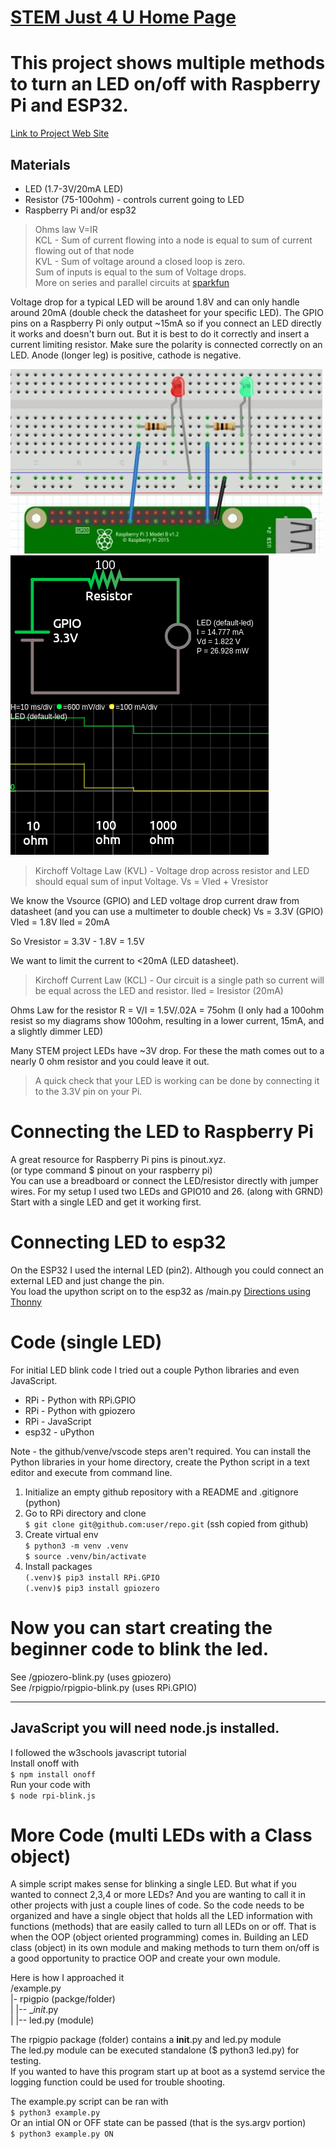# [STEM Just 4 U Home Page](https://stemjust4u.com/)
# This project shows multiple methods to turn an LED on/off with Raspberry Pi and ESP32.

[Link to Project Web Site](https://stemjust4u.com/p1-led-blink)
## Materials 
* LED (1.7-3V/20mA LED)
* Resistor (75-100ohm) - controls current going to LED
* Raspberry Pi and/or esp32

>Ohms law V=IR  
KCL - Sum of current flowing into a node is equal to sum of current flowing out of that node  
KVL - Sum of voltage around a closed loop is zero.  
Sum of inputs is equal to the sum of Voltage drops.  
More on series and parallel circuits at [sparkfun](https://learn.sparkfun.com/tutorials/series-and-parallel-circuits)

Voltage drop for a typical LED will be around 1.8V and can only handle around 20mA (double check the datasheet for your specific LED). The GPIO pins on a Raspberry Pi only output ~15mA so if you connect an LED directly it works and doesn't burn out. But it is best to do it correctly and insert a current limiting resistor. Make sure the polarity is connected correctly on an LED. Anode (longer leg) is positive, cathode is negative.

![fritzing](images/fritzing.png "Circuit")
![falstad](images/falstad.png "Circuit")

>Kirchoff Voltage Law (KVL) - Voltage drop across resistor and LED should equal sum of input Voltage.
Vs = Vled + Vresistor


We know the Vsource (GPIO) and LED voltage drop current draw from datasheet (and you can use a multimeter to double check)
Vs = 3.3V (GPIO)
Vled = 1.8V
Iled = 20mA

So Vresistor = 3.3V - 1.8V = 1.5V

We want to limit the current to <20mA (LED datasheet).  
>Kirchoff Current Law (KCL) - Our circuit is a single path so current will be equal across the LED and resistor. Iled = Iresistor (20mA)

Ohms Law for the resistor
R = V/I = 1.5V/.02A = 75ohm (I only had a 100ohm resist so my diagrams show 100ohm, resulting in a lower current, 15mA, and a slightly dimmer LED)

Many STEM project LEDs have ~3V drop. For these the math comes out to a nearly 0 ohm resistor and you could leave it out.

>A quick check that your LED is working can be done by connecting it to the 3.3V pin on your Pi.

# Connecting the LED to Raspberry Pi
A great resource for Raspberry Pi pins is pinout.xyz.   
(or type command $ pinout on your raspberry pi)  
You can use a breadboard or connect the LED/resistor directly with jumper wires.
For my setup I used two LEDs and GPIO10 and 26. (along with GRND) Start with a single LED and get it working first.

# Connecting LED to esp32
On the ESP32 I used the internal LED (pin2). Although you could connect an external LED and just change the pin.  
You load the upython script on to the esp32 as /main.py  [Directions using Thonny](https://stemjust4u.com/esp32-esp8266)

# Code (single LED)
​​For initial LED blink code I tried out a couple Python libraries and even JavaScript. 
* RPi - Python with RPi.GPIO
* RPi - Python with gpiozero
* RPi - JavaScript
* esp32 - uPython

Note - the github/venve/vscode steps aren't required. You can install the Python libraries in your home directory, create the Python script in a text editor and execute from command line.

1. Initialize an empty github repository with a README and .gitignore (python)
2. Go to RPi directory and clone  
`$ git clone git@github.com:user/repo.git` (ssh copied from github)
3. ​​Create virtual env  
`$ python3 -m venv .venv`  
`$ source .venv/bin/activate`
4. Install packages  
`(.venv)$ pip3 install RPi.GPIO`  
`(.venv)$ pip3 install gpiozero`  

# **Now you can start creating the beginner code to blink the led.**
See /gpiozero-blink.py (uses gpiozero)  
See /rpigpio/rpigpio-blink.py (uses RPi.GPIO)

---
## JavaScript you will need node.js installed.
I followed the w3schools javascript tutorial  
Install onoff with  
`$ npm install onoff`  
Run your code with  
`$ node rpi-blink.js`

# More Code (multi LEDs with a Class object)
A simple script makes sense for blinking a single LED. But what if you wanted to connect 2,3,4 or more LEDs? And you are wanting to call it in other projects with just a couple lines of code. So the code needs to be organized and have a single object that holds all the LED information with functions (methods) that are easily called to turn all LEDs on or off. That is when the OOP (object oriented programming) comes in. Building an LED class (object) in its own module and making methods to turn them on/off is a good opportunity to practice OOP and create your own module.

Here is how I approached it  
/example.py  
|- rpigpio (packge/folder)  
|         |-- __init_.py  
|         |-- led.py (module)  

​​The rpigpio package (folder) contains a __init__.py and led.py module  
The led.py module can be executed standalone ($ python3 led.py) for testing.  
If you wanted to have this program start up at boot as a systemd service the logging function could be used for trouble shooting.  

The example.py script can be ran with  
`$ python3 example.py`  
Or an intial ON or OFF state can be passed (that is the sys.argv portion)  
`$ python3 example.py ON`